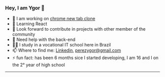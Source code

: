 ### Hey, I am Ygor 👋

- 🔭 I am working on [chrome new tab clone](https://github.com/YgorPerez/chrome-new-tab-clone)
- 🌱 Learning React
- 👯 Look forward to contribute in projects with other member of the community
- 🤔 Need help with the back-end
- 👨‍🎓 I study in a vocational IT school here in Brazil
- 📫 Where to find me: [Linkedin](https://www.linkedin.com/in/ygor-perez-de-oliveira/), perezygor@gmail.com
- ⚡ fun fact: has been 6 months sice I started developing, I am 16 and I on the 2° year of high school
---
 

